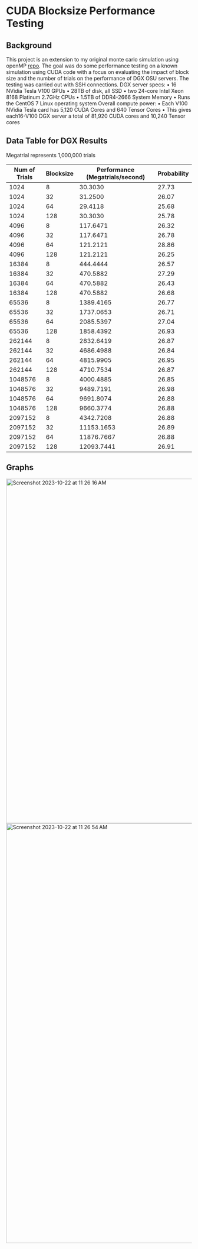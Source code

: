 # CUDA Blocksize Performance Testing

## Background

This project is an extension to my original monte carlo simulation using openMP [repo](https://github.com/lucasrouchy/Monte_Carlo_Sim). The goal was do some performance testing on a known simulation using CUDA code with a focus on evaluating the impact of block size and the number of trials on the performance of DGX OSU servers. The testing was carried out with SSH connections.
DGX server specs:
• 16 NVidia Tesla V100 GPUs
• 28TB of disk, all SSD
• two 24-core Intel Xeon 8168 Platinum 2.7GHz CPUs
• 1.5TB of DDR4-2666 System Memory
• Runs the CentOS 7 Linux operating system
Overall compute power:
• Each V100 NVidia Tesla card has 5,120 CUDA Cores and 640 Tensor Cores
• This gives each16-V100 DGX server a total of 81,920 CUDA cores and 10,240 Tensor cores

## Data Table for DGX Results
Megatrial represents 1,000,000 trials

| Num of Trials | Blocksize | Performance (Megatrials/second) | Probability |
|---------------|-----------|--------------------------------|-------------|
| 1024          | 8         | 30.3030                        | 27.73       |
| 1024          | 32        | 31.2500                        | 26.07       |
| 1024          | 64        | 29.4118                        | 25.68       |
| 1024          | 128       | 30.3030                        | 25.78       |
| 4096          | 8         | 117.6471                       | 26.32       |
| 4096          | 32        | 117.6471                       | 26.78       |
| 4096          | 64        | 121.2121                       | 28.86       |
| 4096          | 128       | 121.2121                       | 26.25       |
| 16384         | 8         | 444.4444                       | 26.57       |
| 16384         | 32        | 470.5882                       | 27.29       |
| 16384         | 64        | 470.5882                       | 26.43       |
| 16384         | 128       | 470.5882                       | 26.68       |
| 65536         | 8         | 1389.4165                      | 26.77       |
| 65536         | 32        | 1737.0653                      | 26.71       |
| 65536         | 64        | 2085.5397                      | 27.04       |
| 65536         | 128       | 1858.4392                      | 26.93       |
| 262144        | 8         | 2832.6419                      | 26.87       |
| 262144        | 32        | 4686.4988                      | 26.84       |
| 262144        | 64        | 4815.9905                      | 26.95       |
| 262144        | 128       | 4710.7534                      | 26.87       |
| 1048576       | 8         | 4000.4885                      | 26.85       |
| 1048576       | 32        | 9489.7191                      | 26.98       |
| 1048576       | 64        | 9691.8074                      | 26.88       |
| 1048576       | 128       | 9660.3774                      | 26.88       |
| 2097152       | 8         | 4342.7208                      | 26.88       |
| 2097152       | 32        | 11153.1653                     | 26.89       |
| 2097152       | 64        | 11876.7667                     | 26.88       |
| 2097152       | 128       | 12093.7441                     | 26.91       |


## Graphs

<img width="932" alt="Screenshot 2023-10-22 at 11 26 16 AM" src="https://github.com/lucasrouchy/CUDA_blocksize_perfromance_testing/assets/55973521/ce563cd0-22a2-4be1-949e-840bd6292eb9">

<img width="1136" alt="Screenshot 2023-10-22 at 11 26 54 AM" src="https://github.com/lucasrouchy/CUDA_blocksize_perfromance_testing/assets/55973521/580f4186-0c52-4233-bbf9-8646c1788d9b">

